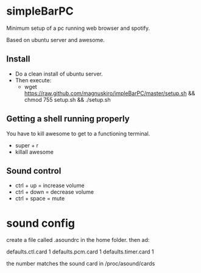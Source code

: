 simpleBarPC
===========

Minimum setup of a pc running web browser and spotify.

Based on ubuntu server and awesome. 

## Install 
* Do a clean install of ubuntu server.
* Then execute: 
  * wget https://raw.github.com/magnuskiro/impleBarPC/master/setup.sh && chmod 755 setup.sh && ./setup.sh

## Getting a shell running properly 
You have to kill awesome to get to a functioning terminal. 

* super + r
* killall awesome

## Sound control
* ctrl + up = increase volume
* ctrl + down = decrease volume
* ctrl + space = mute

# sound config
create a file called .asoundrc in the home folder. 
then ad: 


 defaults.ctl.card 1
 defaults.pcm.card 1
 defaults.timer.card 1

the number matches the sound card in /proc/asound/cards

